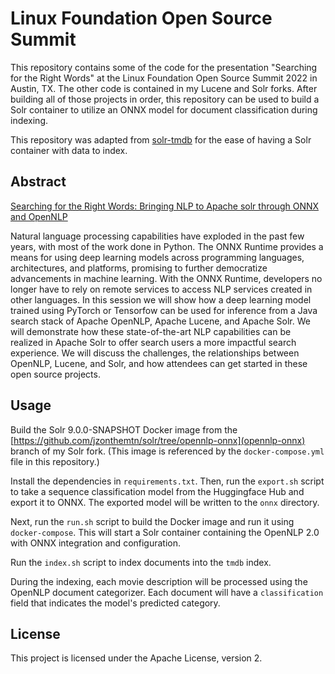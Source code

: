 # Linux Foundation Open Source Summit

This repository contains some of the code for the presentation "Searching for the Right Words" at the Linux Foundation Open Source Summit 2022 in Austin, TX. The other code is contained in my Lucene and Solr forks. After building all of those projects in order, this repository can be used to build a Solr container to utilize an ONNX model for document classification during indexing.

This repository was adapted from [solr-tmdb](https://github.com/o19s/solr-tmdb) for the ease of having a Solr container with data to index.

## Abstract

[Searching for the Right Words: Bringing NLP to Apache solr through ONNX and OpenNLP](https://sched.co/11Nq2)

Natural language processing capabilities have exploded in the past few years, with most of the work done in Python. The ONNX Runtime provides a means for using deep learning models across programming languages, architectures, and platforms, promising to further democratize advancements in machine learning. With the ONNX Runtime, developers no longer have to rely on remote services to access NLP services created in other languages. In this session we will show how a deep learning model trained using PyTorch or Tensorfow can be used for inference from a Java search stack of Apache OpenNLP, Apache Lucene, and Apache Solr. We will demonstrate how these state-of-the-art NLP capabilities can be realized in Apache Solr to offer search users a more impactful search experience. We will discuss the challenges, the relationships between OpenNLP, Lucene, and Solr, and how attendees can get started in these open source projects.

## Usage

Build the Solr 9.0.0-SNAPSHOT Docker image from the [https://github.com/jzonthemtn/solr/tree/opennlp-onnx](opennlp-onnx) branch of my Solr fork. (This image is referenced by the `docker-compose.yml` file in this repository.)

Install the dependencies in `requirements.txt`. Then, run the `export.sh` script to take a sequence classification model from the Huggingface Hub and export it to ONNX. The exported model will be written to the `onnx` directory.

Next, run the `run.sh` script to build the Docker image and run it using `docker-compose`. This will start a Solr container containing the OpenNLP 2.0 with ONNX integration and configuration.

Run the `index.sh` script to index documents into the `tmdb` index.

During the indexing, each movie description will be processed using the OpenNLP document categorizer. Each document will have a `classification` field that indicates the model's predicted category.

## License

This project is licensed under the Apache License, version 2.
